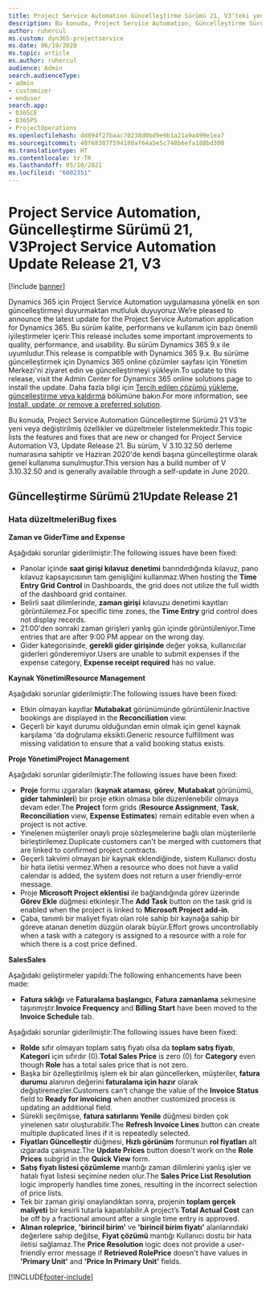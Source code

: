 ```yaml
---
title: Project Service Automation Güncelleştirme Sürümü 21, V3'teki yenilikler veya değişiklikler
description: Bu konuda, Project Service Automation, Güncelleştirme Sürümü 21, V3'teki özellikler ve düzeltmeler listelenir.
author: ruhercul
ms.custom: dyn365-projectservice
ms.date: 06/19/2020
ms.topic: article
ms.author: ruhercul
audience: Admin
search.audienceType:
- admin
- customizer
- enduser
search.app:
- D365CE
- D365PS
- ProjectOperations
ms.openlocfilehash: dd894f27baac70238d0bd9e9b1a21a9a499e1ea7
ms.sourcegitcommit: 40f68387f594180af64a5e5c748b6efa188bd300
ms.translationtype: HT
ms.contentlocale: tr-TR
ms.lasthandoff: 05/10/2021
ms.locfileid: "6002351"
---
```

# <a name="project-service-automation-update-release-21-v3"></a><span data-ttu-id="49340-103">Project Service Automation, Güncelleştirme Sürümü 21, V3</span><span class="sxs-lookup"><span data-stu-id="49340-103">Project Service Automation Update Release 21, V3</span></span>

[!include [banner](../includes/psa-now-project-operations.md)]

<span data-ttu-id="49340-104">Dynamics 365 için Project Service Automation uygulamasına yönelik en son güncelleştirmeyi duyurmaktan mutluluk duyuyoruz.</span><span class="sxs-lookup"><span data-stu-id="49340-104">We’re pleased to announce the latest update for the Project Service Automation application for Dynamics 365.</span></span> <span data-ttu-id="49340-105">Bu sürüm kalite, performans ve kullanım için bazı önemli iyileştirmeler içerir.</span><span class="sxs-lookup"><span data-stu-id="49340-105">This release includes some important improvements to quality, performance, and usability.</span></span> <span data-ttu-id="49340-106">Bu sürüm Dynamics 365 9.x ile uyumludur.</span><span class="sxs-lookup"><span data-stu-id="49340-106">This release is compatible with Dynamics 365 9.x.</span></span> <span data-ttu-id="49340-107">Bu sürüme güncelleştirmek için Dynamics 365 online çözümler sayfası için Yönetim Merkezi'ni ziyaret edin ve güncelleştirmeyi yükleyin.</span><span class="sxs-lookup"><span data-stu-id="49340-107">To update to this release, visit the Admin Center for Dynamics 365 online solutions page to install the update.</span></span> <span data-ttu-id="49340-108">Daha fazla bilgi için [Tercih edilen çözümü yükleme, güncelleştirme veya kaldırma](/power-platform/admin/install-remove-preferred-solution) bölümüne bakın.</span><span class="sxs-lookup"><span data-stu-id="49340-108">For more information, see [Install, update, or remove a preferred solution](/power-platform/admin/install-remove-preferred-solution).</span></span>

<span data-ttu-id="49340-109">Bu konuda, Project Service Automation Güncelleştirme Sürümü 21 V3'te yeni veya değiştirilmiş özellikler ve düzeltmeler listelenmektedir.</span><span class="sxs-lookup"><span data-stu-id="49340-109">This topic lists the features and fixes that are new or changed for Project Service Automation V3, Update Release 21.</span></span> <span data-ttu-id="49340-110">Bu sürüm, V 3.10.32.50 derleme numarasına sahiptir ve Haziran 2020'de kendi başına güncelleştirme olarak genel kullanıma sunulmuştur.</span><span class="sxs-lookup"><span data-stu-id="49340-110">This version has a build number of V 3.10.32.50 and is generally available through a self-update in June 2020.</span></span>

## <a name="update-release-21"></a><span data-ttu-id="49340-111">Güncelleştirme Sürümü 21</span><span class="sxs-lookup"><span data-stu-id="49340-111">Update Release 21</span></span>

### <a name="bug-fixes"></a><span data-ttu-id="49340-112">Hata düzeltmeleri</span><span class="sxs-lookup"><span data-stu-id="49340-112">Bug fixes</span></span>

<span data-ttu-id="49340-113">**Zaman ve Gider**</span><span class="sxs-lookup"><span data-stu-id="49340-113">**Time and Expense**</span></span>

<span data-ttu-id="49340-114">Aşağıdaki sorunlar giderilmiştir:</span><span class="sxs-lookup"><span data-stu-id="49340-114">The following issues have been fixed:</span></span>

- <span data-ttu-id="49340-115">Panolar içinde **saat girişi kılavuz denetimi** barındırdığında kılavuz, pano kılavuz kapsayıcısının tam genişliğini kullanmaz.</span><span class="sxs-lookup"><span data-stu-id="49340-115">When hosting the **Time Entry Grid Control** in Dashboards, the grid does not utilize the full width of the dashboard grid container.</span></span>
- <span data-ttu-id="49340-116">Belirli saat dilimlerinde, **zaman girişi** kılavuzu denetimi kayıtları görüntülemez.</span><span class="sxs-lookup"><span data-stu-id="49340-116">For specific time zones, the **Time Entry** grid control does not display records.</span></span>
- <span data-ttu-id="49340-117">21:00'den sonraki zaman girişleri yanlış gün içinde görüntüleniyor.</span><span class="sxs-lookup"><span data-stu-id="49340-117">Time entries that are after 9:00 PM appear on the wrong day.</span></span>
- <span data-ttu-id="49340-118">Gider kategorisinde, **gerekli gider girişinde** değer yoksa, kullanıcılar giderleri gönderemiyor.</span><span class="sxs-lookup"><span data-stu-id="49340-118">Users are unable to submit expenses if the expense category, **Expense receipt required** has no value.</span></span>

<span data-ttu-id="49340-119">**Kaynak Yönetimi**</span><span class="sxs-lookup"><span data-stu-id="49340-119">**Resource Management**</span></span>

<span data-ttu-id="49340-120">Aşağıdaki sorunlar giderilmiştir:</span><span class="sxs-lookup"><span data-stu-id="49340-120">The following issues have been fixed:</span></span>

- <span data-ttu-id="49340-121">Etkin olmayan kayıtlar **Mutabakat** görünümünde görüntülenir.</span><span class="sxs-lookup"><span data-stu-id="49340-121">Inactive bookings are displayed in the **Reconciliation** view.</span></span>
- <span data-ttu-id="49340-122">Geçerli bir kayıt durumu olduğundan emin olmak için genel kaynak karşılama 'da doğrulama eksikti.</span><span class="sxs-lookup"><span data-stu-id="49340-122">Generic resource fulfillment was missing validation to ensure that a valid booking status exists.</span></span>

<span data-ttu-id="49340-123">**Proje Yönetimi**</span><span class="sxs-lookup"><span data-stu-id="49340-123">**Project Management**</span></span>

<span data-ttu-id="49340-124">Aşağıdaki sorunlar giderilmiştir:</span><span class="sxs-lookup"><span data-stu-id="49340-124">The following issues have been fixed:</span></span>

- <span data-ttu-id="49340-125">**Proje** formu ızgaraları (**kaynak ataması**, **görev**, **Mutabakat** görünümü, **gider tahminleri**) bir proje etkin olmasa bile düzenlenebilir olmaya devam eder.</span><span class="sxs-lookup"><span data-stu-id="49340-125">The **Project** form grids (**Resource Assignment**, **Task**, **Reconciliation** view, **Expense Estimates**) remain editable even when a project is not active.</span></span>
- <span data-ttu-id="49340-126">Yinelenen müşteriler onaylı proje sözleşmelerine bağlı olan müşterilerle birleştirilemez.</span><span class="sxs-lookup"><span data-stu-id="49340-126">Duplicate customers can't be merged with customers that are linked to confirmed project contracts.</span></span>
- <span data-ttu-id="49340-127">Geçerli takvimi olmayan bir kaynak eklendiğinde, sistem Kullanıcı dostu bir hata iletisi vermez.</span><span class="sxs-lookup"><span data-stu-id="49340-127">When a resource who does not have a valid calendar is added, the system does not return a user friendly-error message.</span></span>
- <span data-ttu-id="49340-128">Proje **Microsoft Project eklentisi** ile bağlandığında görev üzerinde **Görev Ekle** düğmesi etkinleşir.</span><span class="sxs-lookup"><span data-stu-id="49340-128">The **Add Task** button on the task grid is enabled when the project is linked to **Microsoft Project add-in**.</span></span>
- <span data-ttu-id="49340-129">Çaba, tanımlı bir maliyet fiyatı olan role sahip bir kaynağa sahip bir göreve atanan denetim düzgün olarak büyür.</span><span class="sxs-lookup"><span data-stu-id="49340-129">Effort grows uncontrollably when a task with a category is assigned to a resource with a role for which there is a cost price defined.</span></span>

<span data-ttu-id="49340-130">**Sales**</span><span class="sxs-lookup"><span data-stu-id="49340-130">**Sales**</span></span>

<span data-ttu-id="49340-131">Aşağıdaki geliştirmeler yapıldı:</span><span class="sxs-lookup"><span data-stu-id="49340-131">The following enhancements have been made:</span></span>

- <span data-ttu-id="49340-132">**Fatura sıklığı** ve **Faturalama başlangıcı**, **Fatura zamanlama** sekmesine taşınmıştır.</span><span class="sxs-lookup"><span data-stu-id="49340-132">**Invoice Frequency** and **Billing Start** have been moved to the **Invoice Schedule** tab.</span></span>

<span data-ttu-id="49340-133">Aşağıdaki sorunlar giderilmiştir:</span><span class="sxs-lookup"><span data-stu-id="49340-133">The following issues have been fixed:</span></span>

- <span data-ttu-id="49340-134">**Rolde** sıfır olmayan toplam satış fiyatı olsa da **toplam satış fiyatı**, **Kategori** için sıfırdır (0).</span><span class="sxs-lookup"><span data-stu-id="49340-134">**Total Sales Price** is zero (0) for **Category** even though **Role** has a total sales price that is not zero.</span></span>
- <span data-ttu-id="49340-135">Başka bir özelleştirilmiş işlem ek bir alan güncellerken, müşteriler, **fatura durumu** alanının değerini **faturalama için hazır** olarak değiştiremezler.</span><span class="sxs-lookup"><span data-stu-id="49340-135">Customers can't change the value of the **Invoice Status** field to **Ready for invoicing** when another customized process is updating an additional field.</span></span>
- <span data-ttu-id="49340-136">Sürekli seçilmişse, **fatura satırlarını Yenile** düğmesi birden çok yinelenen satır oluşturabilir.</span><span class="sxs-lookup"><span data-stu-id="49340-136">The **Refresh Invoice Lines** button can create multiple duplicated lines if it is repeatedly selected.</span></span>
- <span data-ttu-id="49340-137">**Fiyatları Güncelleştir** düğmesi, **Hızlı görünüm** formunun **rol fiyatları** alt ızgarada çalışmaz.</span><span class="sxs-lookup"><span data-stu-id="49340-137">The **Update Prices** button doesn't work on the **Role Prices** subgrid in the **Quick View** form.</span></span>
- <span data-ttu-id="49340-138">**Satış fiyatı listesi çözümleme** mantığı zaman dilimlerini yanlış işler ve hatalı fiyat listesi seçimine neden olur.</span><span class="sxs-lookup"><span data-stu-id="49340-138">The **Sales Price List Resolution** logic improperly handles time zones, resulting in the incorrect selection of price lists.</span></span>
- <span data-ttu-id="49340-139">Tek bir zaman girişi onaylandıktan sonra, projenin **toplam gerçek maliyeti** bir kesirli tutarla kapatılabilir.</span><span class="sxs-lookup"><span data-stu-id="49340-139">A project’s **Total Actual Cost** can be off by a fractional amount after a single time entry is approved.</span></span>
- <span data-ttu-id="49340-140">**Alınan roleprice**, **'birincil birim'** ve **'birincil birim fiyatı'** alanlarındaki değerlere sahip değilse, **Fiyat çözümü** mantığı Kullanıcı dostu bir hata iletisi sağlamaz.</span><span class="sxs-lookup"><span data-stu-id="49340-140">The **Price Resolution** logic does not provide a user-friendly error message if **Retrieved RolePrice** doesn't have values in **'Primary Unit'** and **'Price In Primary Unit'** fields.</span></span>


[!INCLUDE[footer-include](../includes/footer-banner.md)]
